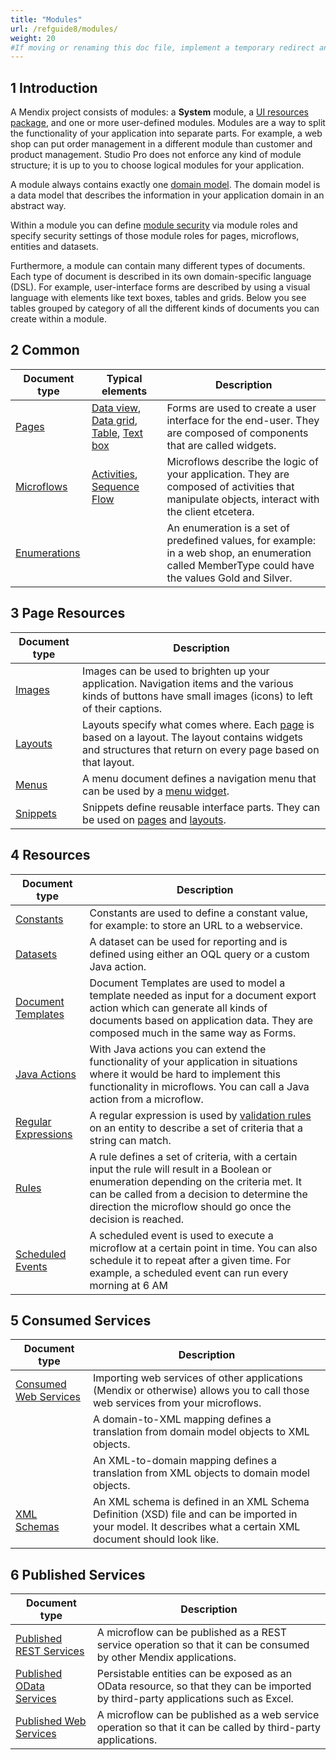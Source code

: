 ```yaml
---
title: "Modules"
url: /refguide8/modules/
weight: 20
#If moving or renaming this doc file, implement a temporary redirect and let the respective team know they should update the URL in the product. See Mapping to Products for more details.
---
```


## 1 Introduction

A Mendix project consists of modules: a **System** module, a [UI resources package](/refguide8/ui-resources-package/), and one or more user-defined modules. Modules are a way to split the functionality of your application into separate parts. For example, a web shop can put order management in a different module than customer and product management. Studio Pro does not enforce any kind of module structure; it is up to you to choose logical modules for your application.

A module always contains exactly one [domain model](/refguide8/domain-model/). The domain model is a data model that describes the information in your application domain in an abstract way.

Within a module you can define [module security](/refguide8/module-security/) via module roles and specify security settings of those module roles for pages, microflows, entities and datasets.

Furthermore, a module can contain many different types of documents. Each type of document is described in its own domain-specific language (DSL). For example, user-interface forms are described by using a visual language with elements like text boxes, tables and grids. Below you see tables grouped by category of all the different kinds of documents you can create within a module.

## 2 Common

| Document type | Typical elements | Description |
| --- | --- | --- |
| [Pages](/refguide8/pages/) | [Data view](/refguide8/data-view/), [Data grid](/refguide8/data-grid/), [Table](/refguide8/table/), [Text box](/refguide8/text-box/) | Forms are used to create a user interface for the end-user. They are composed of components that are called widgets. |
| [Microflows](/refguide8/microflows/) | [Activities](/refguide8/activities/), [Sequence Flow](/refguide8/sequence-flow/) | Microflows describe the logic of your application. They are composed of activities that manipulate objects, interact with the client etcetera. |
| [Enumerations](/refguide8/enumerations/) |   | An enumeration is a set of predefined values, for example: in a web shop, an enumeration called MemberType could have the values Gold and Silver. |

## 3 Page Resources

| Document type | Description |
| --- | --- |
| [Images](/refguide8/images/) | Images can be used to brighten up your application. Navigation items and the various kinds of buttons have small images (icons) to left of their captions. |
| [Layouts](/refguide8/layout/) | Layouts specify what comes where. Each [page](/refguide8/page/) is based on a layout. The layout contains widgets and structures that return on every page based on that layout.  |
| [Menus](/refguide8/menu/) | A menu document defines a navigation menu that can be used by a [menu widget](/refguide8/menu-widgets/). |
| [Snippets](/refguide8/snippet/) | Snippets define reusable interface parts. They can be used on [pages](/refguide8/page/) and [layouts](/refguide8/layout/). |

## 4 Resources

| Document type | Description |
| --- | --- |
| [Constants](/refguide8/constants/) | Constants are used to define a constant value, for example: to store an URL to a webservice. |
| [Datasets](/refguide8/data-sets/) | A dataset can be used for reporting and is defined using either an OQL query or a custom Java action. |
| [Document Templates](/refguide8/document-templates/) | Document Templates are used to model a template needed as input for a document export action which can generate all kinds of documents based on application data. They are composed much in the same way as Forms. |
| [Java Actions](/refguide8/java-actions/) | With Java actions you can extend the functionality of your application in situations where it would be hard to implement this functionality in microflows. You can call a Java action from a microflow. |
| [Regular Expressions](/refguide8/regular-expressions/) | A regular expression is used by [validation rules](/refguide8/validation-rules/) on an entity to describe a set of criteria that a string can match. |
| [Rules](/refguide8/rules/) | A rule defines a set of criteria, with a certain input the rule will result in a Boolean or enumeration depending on the criteria met. It can be called from a decision to determine the direction the microflow should go once the decision is reached. |
| [Scheduled Events](/refguide8/scheduled-events/) | A scheduled event is used to execute a microflow at a certain point in time. You can also schedule it to repeat after a given time. For example, a scheduled event can run every morning at 6 AM |

## 5 Consumed Services

| Document type | Description |
| --- | --- |
| [Consumed Web Services](/refguide8/consumed-web-services/) | Importing web services of other applications (Mendix or otherwise) allows you to call those web services from your microflows. |
|  | A domain-to-XML mapping defines a translation from domain model objects to XML objects. |
|  | An XML-to-domain mapping defines a translation from XML objects to domain model objects. |
| [XML Schemas](/refguide8/xml-schemas/) | An XML schema is defined in an XML Schema Definition (XSD) file and can be imported in your model. It describes what a certain XML document should look like. |

## 6 Published Services

| Document type | Description |
| --- | --- |
| [Published REST Services](/refguide8/published-rest-services/) | A microflow can be published as a REST service operation so that it can be consumed by other Mendix applications. |
| [Published OData Services](/refguide8/published-odata-services/) | Persistable entities can be exposed as an OData resource, so that they can be imported by third-party applications such as Excel. |
| [Published Web Services](/refguide8/published-web-services/) | A microflow can be published as a web service operation so that it can be called by third-party applications. |
